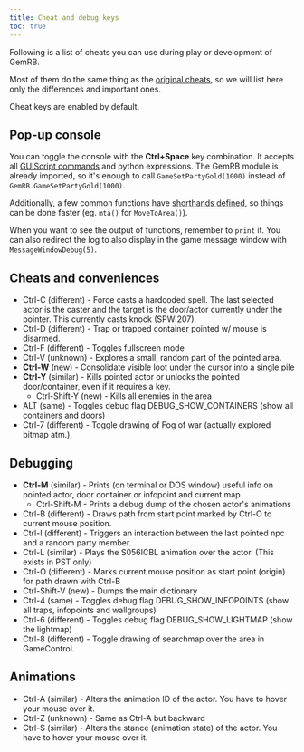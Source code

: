 ```yaml
---
title: Cheat and debug keys
toc: true
---
```


Following is a list of cheats you can use during play or development of
GemRB.

Most of them do the same thing as the [original
cheats](https://gibberlings3.github.io/iesdp/appendices/clua/bg2.htm),
so we will list here only the differences and important ones.

Cheat keys are enabled by default. 

## Pop-up console

You can toggle the console with the **Ctrl+Space** key combination. It accepts all
[GUIScript commands](GUIScript/Functions.md)  and python expressions. The GemRB
module is already imported, so it's enough to call `GameSetPartyGold(1000)`
instead of `GemRB.GameSetPartyGold(1000)`.

Additionally, a few common functions have [shorthands defined](https://github.com/gemrb/gemrb/blob/master/gemrb/GUIScripts/include.py),
so things can be done faster (eg. `mta()` for `MoveToArea()`).

When you want to see the output of functions, remember to `print` it. You can also redirect
the log to also display in the game message window with `MessageWindowDebug(5)`.

## Cheats and conveniences

  - Ctrl-C (different) - Force casts a hardcoded spell. The last
    selected actor is the caster and the target is the door/actor
    currently under the pointer. This currently casts knock (SPWI207).
  - Ctrl-D (different) - Trap or trapped container pointed w/ mouse is
    disarmed.
  - Ctrl-F (different) - Toggles fullscreen mode
  - Ctrl-V (unknown) - Explores a small, random part of the pointed
    area.
  - **Ctrl-W** (new) - Consolidate visible loot under the cursor into a
    single pile
  - **Ctrl-Y** (similar) - Kills pointed actor or unlocks the pointed
    door/container, even if it requires a key.
    - Ctrl-Shift-Y (new) - Kills all enemies in the area
  - ALT (same) - Toggles debug flag DEBUG\_SHOW\_CONTAINERS (show all
    containers and doors)
  - Ctrl-7 (different) - Toggle drawing of Fog of war (actually explored
    bitmap atm.).

## Debugging

  - **Ctrl-M** (similar) - Prints (on terminal or DOS window) useful info
    on pointed actor, door container or infopoint and current map
    - Ctrl-Shift-M - Prints a debug dump of the chosen actor's animations
  - Ctrl-B (different) - Draws path from start point marked by Ctrl-O to
    current mouse position.
  - Ctrl-I (different) - Triggers an interaction between the last
    pointed npc and a random party member.
  - Ctrl-L (similar) - Plays the S056ICBL animation over the actor.
    (This exists in PST only)
  - Ctrl-O (different) - Marks current mouse position as start point
    (origin) for path drawn with Ctrl-B
  - Ctrl-Shift-V (new) - Dumps the main dictionary
  - Ctrl-4 (same) - Toggles debug flag DEBUG\_SHOW\_INFOPOINTS (show all
    traps, infopoints and wallgroups)
  - Ctrl-6 (different) - Toggles debug flag DEBUG\_SHOW\_LIGHTMAP (show
    the lightmap)
  - Ctrl-8 (different) - Toggle drawing of searchmap over the area in
    GameControl.

## Animations

  - Ctrl-A (similar) - Alters the animation ID of the actor. You have to
    hover your mouse over it.
  - Ctrl-Z (unknown) - Same as Ctrl-A but backward
  - Ctrl-S (similar) - Alters the stance (animation state) of the actor.
    You have to hover your mouse over it.
